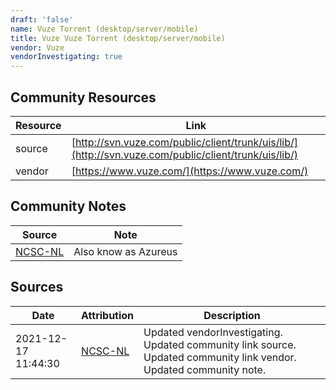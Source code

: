 ```yaml
---
draft: 'false'
name: Vuze Torrent (desktop/server/mobile)
title: Vuze Vuze Torrent (desktop/server/mobile)
vendor: Vuze
vendorInvestigating: true
---
```



## Community Resources
| Resource | Link |
| --- | --- |
| source | [http://svn.vuze.com/public/client/trunk/uis/lib/](http://svn.vuze.com/public/client/trunk/uis/lib/) |
| vendor | [https://www.vuze.com/](https://www.vuze.com/) |

## Community Notes
| Source | Note |
| --- | --- |
| [NCSC-NL](https://github.com/NCSC-NL/log4shell/blob/main/software/README.md) | Also know as Azureus |

## Sources
| Date | Attribution | Description |
| --- | --- | --- |
| 2021-12-17 11:44:30 | [NCSC-NL](https://github.com/NCSC-NL/log4shell/blob/main/software/README.md) | Updated vendorInvestigating. Updated community link source. Updated community link vendor. Updated community note.  |
